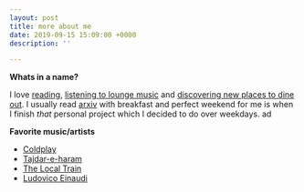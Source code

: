 ```yaml
---
layout: post
title: more about me
date: 2019-09-15 15:09:00 +0000
description: ''

---
```

**Whats in a name?**

I love [reading](https://www.goodreads.com/user/show/47294071-mayur-bhangale "goodreads"), [listening to lounge music](https://open.spotify.com/user/mayurchbh?si=45aAD4OYQcqfFBfWPsVctA) and [discovering new places to dine out](https://zomato.com/mayurchbh).  I usually read [arxiv]() with breakfast and perfect weekend for me is when I finish _that_ personal project which I decided to do over weekdays. ad  
  
**Favorite music/artists**

* [Coldplay](https://www.youtube.com/channel/UCDPM_n1atn2ijUwHd0NNRQw)
* [Tajdar-e-haram](https://www.youtube.com/watch?v=a18py61_F_w) 
* [The Local Train](https://www.youtube.com/channel/UCTzjnbxgPIHYD0_qDBvNOSQ)
* [Ludovico Einaudi](https://www.youtube.com/channel/UCQxsahIsaO7_nDwVlFRMQiA)